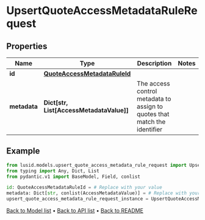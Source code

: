 # UpsertQuoteAccessMetadataRuleRequest

## Properties
Name | Type | Description | Notes
------------ | ------------- | ------------- | -------------
**id** | [**QuoteAccessMetadataRuleId**](QuoteAccessMetadataRuleId.md) |  | 
**metadata** | **Dict[str, List[AccessMetadataValue]]** | The access control metadata to assign to quotes that match the identifier | 
## Example

```python
from lusid.models.upsert_quote_access_metadata_rule_request import UpsertQuoteAccessMetadataRuleRequest
from typing import Any, Dict, List
from pydantic.v1 import BaseModel, Field, conlist

id: QuoteAccessMetadataRuleId = # Replace with your value
metadata: Dict[str, conlist(AccessMetadataValue)] = # Replace with your value
upsert_quote_access_metadata_rule_request_instance = UpsertQuoteAccessMetadataRuleRequest(id=id, metadata=metadata)

```

[Back to Model list](../README.md#documentation-for-models) &#8226; [Back to API list](../README.md#documentation-for-api-endpoints) &#8226; [Back to README](../README.md)

